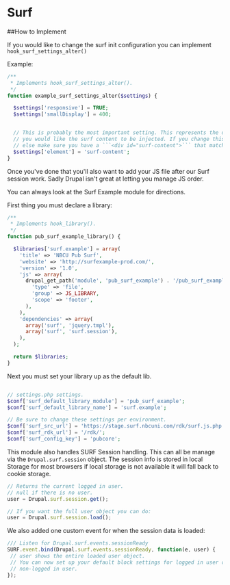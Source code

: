 # Surf

##How to Implement

If you would like to change the surf init configuration you can implement ```hook_surf_settings_alter()```

Example:

```php
/**
 * Implements hook_surf_settings_alter().
 */
function example_surf_settings_alter($settings) {

  $settings['responsive'] = TRUE;
  $settings['smallDisplay'] = 400;


  // This is probably the most important setting. This represents the div id where
  // you would like the surf content to be injected. If you change this to something
  // else make sure you have a ```<div id="surf-content">``` that matches this.
  $settings['element'] = 'surf-content';
}
```

Once you've done that you'll also want to add your JS file after our Surf
session work. Sadly Drupal isn't great at letting you manage JS order.

You can always look at the Surf Example module for directions.

First thing you must declare a library:
```php
/**
 * Implements hook_library().
 */
function pub_surf_example_library() {

  $libraries['surf.example'] = array(
    'title' => 'NBCU Pub Surf',
    'website' => 'http://surfexample-prod.com/',
    'version' => '1.0',
    'js' => array(
      drupal_get_path('module', 'pub_surf_example') . '/pub_surf_example.js' => array(
        'type' => 'file',
        'group' => JS_LIBRARY,
        'scope' => 'footer',
      ),
    ),
    'dependencies' => array(
      array('surf', 'jquery.tmpl'),
      array('surf', 'surf.session'),
    ),
  );

  return $libraries;
}
```

Next you must set your library up as the default lib.
```php

// settings.php settings.
$conf['surf_default_library_module'] = 'pub_surf_example';
$conf['surf_default_library_name'] = 'surf.example';

// Be sure to change these settings per environment.
$conf['surf_src_url'] = 'https://stage.surf.nbcuni.com/rdk/surf.js.php';
$conf['surf_rdk_url'] = '/rdk/';
$conf['surf_config_key'] = 'pubcore';
```

This module also handles SURF Session handling. This can all be manage via the
```Drupal.surf.session``` object. The session info is stored in local Storage
for most browsers if local storage is not available it will fall back to cookie
storage.

```js
// Returns the current logged in user.
// null if there is no user.
user = Drupal.surf.session.get();

// If you want the full user object you can do:
user = Drupal.surf.session.load();
```

We also added one custom event for when the session data is loaded:

```js
/// Listen for Drupal.surf.events.sessionReady
SURF.event.bind(Drupal.surf.events.sessionReady, function(e, user) {
 // user shows the entire loaded user object.
 // You can now set up your default block settings for logged in user or
 // non-logged in user.
});
```

